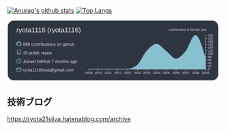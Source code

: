 [![Anurag's github stats](https://github-readme-stats.vercel.app/api?username=ryota1116&count_private=true&theme=algolia)](https://github.com/anuraghazra/github-readme-stats)
[![Top Langs](https://github-readme-stats.vercel.app/api/top-langs/?username=ryota1116&layout=compact&count_private=true&theme=algolia)](https://github.com/anuraghazra/github-readme-stats)


[![](https://raw.githubusercontent.com/ryota1116/ryota1116/master/profile-summary-card-output/nord_dark/0-profile-details.svg)](https://github.com/vn7n24fzkq/github-profile-summary-cards)

## 技術ブログ
https://ryota21silva.hatenablog.com/archive
